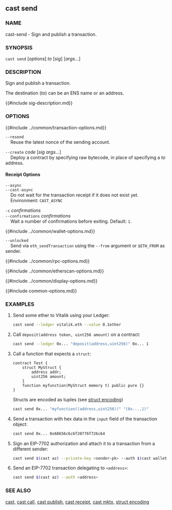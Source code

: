## cast send

### NAME

cast-send - Sign and publish a transaction.

### SYNOPSIS

``cast send`` [*options*] *to* [*sig*] [*args...*]

### DESCRIPTION

Sign and publish a transaction.

The destination (*to*) can be an ENS name or an address.

{{#include sig-description.md}}

### OPTIONS

{{#include ../common/transaction-options.md}}

`--resend`  
&nbsp;&nbsp;&nbsp;&nbsp;Reuse the latest nonce of the sending account.

`--create` *code* [*sig* *args...*]  
&nbsp;&nbsp;&nbsp;&nbsp;Deploy a contract by specifying raw bytecode, in place of specifying a *to* address.

#### Receipt Options

`--async`  
`--cast-async`  
&nbsp;&nbsp;&nbsp;&nbsp;Do not wait for the transaction receipt if it does not exist yet.  
&nbsp;&nbsp;&nbsp;&nbsp;Environment: `CAST_ASYNC`

`-c` *confirmations*  
`--confirmations` *confirmations*  
&nbsp;&nbsp;&nbsp;&nbsp;Wait a number of confirmations before exiting. Default: `1`.

{{#include ../common/wallet-options.md}}

`--unlocked`  
&nbsp;&nbsp;&nbsp;&nbsp;Send via `eth_sendTransaction` using the `--from` argument or `$ETH_FROM` as sender.

{{#include ../common/rpc-options.md}}

{{#include ../common/etherscan-options.md}}

{{#include ../common/display-options.md}}

{{#include common-options.md}}

### EXAMPLES

1. Send some ether to Vitalik using your Ledger:
    ```sh
    cast send --ledger vitalik.eth --value 0.1ether
    ```

2. Call `deposit(address token, uint256 amount)` on a contract:
    ```sh
    cast send --ledger 0x... "deposit(address,uint256)" 0x... 1
    ```

3. Call a function that expects a `struct`:

    ```solidity
    contract Test {
        struct MyStruct {
            address addr;
            uint256 amount;
        }
        function myfunction(MyStruct memory t) public pure {}
    }
    ```

    Structs are encoded as tuples (see [struct encoding](../../misc/struct-encoding.md))

    ```sh
    cast send 0x... "myfunction((address,uint256))" "(0x...,1)"
    ```

4. Send a transaction with hex data in the `input` field of the transaction object:
    ```sh
    cast send 0x... 0x68656c6c6f20776f726c64
    ```

5. Sign an EIP-7702 authorization and attach it to a transaction from a different sender:
    ```sh
    cast send $(cast az) --private-key <sender-pk> --auth $(cast wallet sign-auth <address> --private-key <delegator-pk>)
    ```

6. Send an EIP-7702 transaction delegating to `<address>`:
    ```sh
    cast send $(cast az) --auth <address>
    ```


### SEE ALSO

[cast](./cast.md), [cast call](./cast-call.md), [cast publish](./cast-publish.md), [cast receipt](./cast-receipt.md), [cast mktx](./cast-mktx.md), [struct encoding](../../misc/struct-encoding.md)
